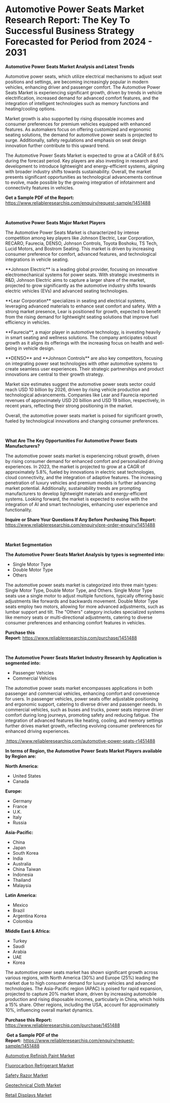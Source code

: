 <p><h1>Automotive Power Seats Market Research Report: The Key To Successful Business Strategy Forecasted for Period from 2024 - 2031</h1></p><p><strong>Automotive Power Seats Market Analysis and Latest Trends</strong></p>
<p><p>Automotive power seats, which utilize electrical mechanisms to adjust seat positions and settings, are becoming increasingly popular in modern vehicles, enhancing driver and passenger comfort. The Automotive Power Seats Market is experiencing significant growth, driven by trends in vehicle electrification, increased demand for advanced comfort features, and the integration of intelligent technologies such as memory functions and heating/cooling options.</p><p>Market growth is also supported by rising disposable incomes and consumer preferences for premium vehicles equipped with enhanced features. As automakers focus on offering customized and ergonomic seating solutions, the demand for automotive power seats is projected to surge. Additionally, safety regulations and emphasis on seat design innovation further contribute to this upward trend.</p><p>The Automotive Power Seats Market is expected to grow at a CAGR of 8.6% during the forecast period. Key players are also investing in research and development to introduce lightweight and energy-efficient systems, aligning with broader industry shifts towards sustainability. Overall, the market presents significant opportunities as technological advancements continue to evolve, made possible by the growing integration of infotainment and connectivity features in vehicles.</p></p>
<p><strong>Get a Sample PDF of the Report:&nbsp;</strong> <a href="https://www.reliableresearchiq.com/enquiry/request-sample/1451488?utm_campaign=1137&utm_medium=2&utm_source=Github&utm_content=ia&utm_term=11122024&utm_id=automotive-power-seats">https://www.reliableresearchiq.com/enquiry/request-sample/1451488</a></p>
<p>&nbsp;</p>
<p><strong>Automotive Power Seats Major Market Players</strong></p>
<p><p>The Automotive Power Seats Market is characterized by intense competition among key players like Johnson Electric, Lear Corporation, RECARO, Faurecia, DENSO, Johnson Controls, Toyota Boshoku, TS Tech, Lucid Motors, and Bostrom Seating. This market is driven by increasing consumer preference for comfort, advanced features, and technological integrations in vehicle seating.</p><p>**Johnson Electric** is a leading global provider, focusing on innovative electromechanical systems for power seats. With strategic investments in R&D, Johnson Electric aims to capture a larger share of the market, projected to grow significantly as the automotive industry shifts towards electric vehicles (EVs) and advanced seating technologies.</p><p>**Lear Corporation** specializes in seating and electrical systems, leveraging advanced materials to enhance seat comfort and safety. With a strong market presence, Lear is positioned for growth, expected to benefit from the rising demand for lightweight seating solutions that improve fuel efficiency in vehicles.</p><p>**Faurecia**, a major player in automotive technology, is investing heavily in smart seating and wellness solutions. The company anticipates robust growth as it aligns its offerings with the increasing focus on health and well-being in vehicle design.</p><p>**DENSO** and **Johnson Controls** are also key competitors, focusing on integrating power seat technologies with other automotive systems to create seamless user experiences. Their strategic partnerships and product innovations are central to their growth strategy.</p><p>Market size estimates suggest the automotive power seats sector could reach USD 10 billion by 2026, driven by rising vehicle production and technological advancements. Companies like Lear and Faurecia reported revenues of approximately USD 20 billion and USD 19 billion, respectively, in recent years, reflecting their strong positioning in the market.</p><p>Overall, the automotive power seats market is poised for significant growth, fueled by technological innovations and changing consumer preferences.</p></p>
<p>&nbsp;</p>
<p><strong>What Are The Key Opportunities For Automotive Power Seats Manufacturers?</strong></p>
<p><p>The automotive power seats market is experiencing robust growth, driven by rising consumer demand for enhanced comfort and personalized driving experiences. In 2023, the market is projected to grow at a CAGR of approximately 5.8%, fueled by innovations in electric seat technologies, cloud connectivity, and the integration of adaptive features. The increasing penetration of luxury vehicles and premium models is further advancing market potential. Additionally, sustainability trends are prompting manufacturers to develop lightweight materials and energy-efficient systems. Looking forward, the market is expected to evolve with the integration of AI and smart technologies, enhancing user experience and functionality.</p></p>
<p><strong>Inquire or Share Your Questions If Any Before Purchasing This Report:</strong> <a href="https://www.reliableresearchiq.com/enquiry/pre-order-enquiry/1451488?utm_campaign=1137&utm_medium=2&utm_source=Github&utm_content=ia&utm_term=11122024&utm_id=automotive-power-seats">https://www.reliableresearchiq.com/enquiry/pre-order-enquiry/1451488</a></p>
<p>&nbsp;</p>
<p><strong>Market Segmentation</strong></p>
<p><strong>The Automotive Power Seats Market Analysis by types is segmented into:</strong></p>
<p><ul><li>Single Motor Type</li><li>Double Motor Type</li><li>Others</li></ul></p>
<p><p>The automotive power seats market is categorized into three main types: Single Motor Type, Double Motor Type, and Others. Single Motor Type seats use a single motor to adjust multiple functions, typically offering basic adjustments like forwards and backwards movement. Double Motor Type seats employ two motors, allowing for more advanced adjustments, such as lumbar support and tilt. The "Others" category includes specialized systems like memory seats or multi-directional adjustments, catering to diverse consumer preferences and enhancing comfort features in vehicles.</p></p>
<p><strong>Purchase this Report:&nbsp;</strong><a href="https://www.reliableresearchiq.com/purchase/1451488?utm_campaign=1137&utm_medium=2&utm_source=Github&utm_content=ia&utm_term=11122024&utm_id=automotive-power-seats">https://www.reliableresearchiq.com/purchase/1451488</a></p>
<p>&nbsp;</p>
<p><strong>The Automotive Power Seats Market Industry Research by Application is segmented into:</strong></p>
<p><ul><li>Passenger Vehicles</li><li>Commercial Vehicles</li></ul></p>
<p><p>The automotive power seats market encompasses applications in both passenger and commercial vehicles, enhancing comfort and convenience for users. In passenger vehicles, power seats offer adjustable positioning and ergonomic support, catering to diverse driver and passenger needs. In commercial vehicles, such as buses and trucks, power seats improve driver comfort during long journeys, promoting safety and reducing fatigue. The integration of advanced features like heating, cooling, and memory settings further drives market growth, reflecting evolving consumer preferences for enhanced driving experiences.</p></p>
<p><a href="https://www.reliableresearchiq.com/automotive-power-seats-r1451488?utm_campaign=1137&utm_medium=2&utm_source=Github&utm_content=ia&utm_term=11122024&utm_id=automotive-power-seats">&nbsp;https://www.reliableresearchiq.com/automotive-power-seats-r1451488</a></p>
<p><strong>In terms of Region, the Automotive Power Seats Market Players available by Region are:</strong></p>
<p>
    <p> <strong> North America: </strong>
        <ul>
            <li>United States</li>
            <li>Canada</li>
        </ul>
        </p> 
    <p> <strong> Europe: </strong>
        <ul>
            <li>Germany</li>
            <li>France</li>
            <li>U.K.</li>
            <li>Italy</li>
            <li>Russia</li>
        </ul>
        </p> 
    <p> <strong> Asia-Pacific: </strong>
        <ul>
            <li>China</li>
            <li>Japan</li>
            <li>South Korea</li>
            <li>India</li>
            <li>Australia</li>
            <li>China Taiwan</li>
            <li>Indonesia</li>
            <li>Thailand</li>
            <li>Malaysia</li>
        </ul>
        </p> 
    <p> <strong> Latin America: </strong>
        <ul>
            <li>Mexico</li>
            <li>Brazil</li>
            <li>Argentina Korea</li>
            <li>Colombia</li>
        </ul>
        </p> 
    <p> <strong> Middle East & Africa: </strong>
        <ul>
            <li>Turkey</li>
            <li>Saudi</li>
            <li>Arabia</li>
            <li>UAE</li>
            <li>Korea</li>
        </ul>
    </p>
    </p>
<p><p>The automotive power seats market has shown significant growth across various regions, with North America (30%) and Europe (25%) leading the market due to high consumer demand for luxury vehicles and advanced technologies. The Asia-Pacific region (APAC) is poised for rapid expansion, projected to capture 20% market share, driven by increasing automobile production and rising disposable incomes, particularly in China, which holds a 15% share. Other regions, including the USA, account for approximately 10%, influencing overall market dynamics.</p></p>
<p><strong>Purchase this Report: </strong><a href="https://www.reliableresearchiq.com/purchase/1451488?utm_campaign=1137&utm_medium=2&utm_source=Github&utm_content=ia&utm_term=11122024&utm_id=automotive-power-seats">https://www.reliableresearchiq.com/purchase/1451488</a></p>
<p>&nbsp;<strong>Get a Sample PDF of the Report:&nbsp;&nbsp;</strong><a href="https://www.reliableresearchiq.com/enquiry/request-sample/1451488?utm_campaign=1137&utm_medium=2&utm_source=Github&utm_content=ia&utm_term=11122024&utm_id=automotive-power-seats">https://www.reliableresearchiq.com/enquiry/request-sample/1451488</a></p>
<p><strong></strong></p>
<p><p><a href="https://www.linkedin.com/pulse/c-glance-reports-anmec?utm_campaign=1137&utm_medium=2&utm_source=Github&utm_content=ia&utm_term=11122024&utm_id=automotive-power-seats">Automotive Refinish Paint Market</a></p><p><a href="https://www.linkedin.com/pulse/c-glance-reports-anmec?utm_campaign=1137&utm_medium=2&utm_source=Github&utm_content=ia&utm_term=11122024&utm_id=automotive-power-seats">Fluorocarbon Refrigerant Market</a></p><p><a href="https://www.linkedin.com/pulse/c-glance-reports-anmec?utm_campaign=1137&utm_medium=2&utm_source=Github&utm_content=ia&utm_term=11122024&utm_id=automotive-power-seats">Safety Razor Market</a></p><p><a href="https://www.linkedin.com/pulse/c-glance-reports-anmec?utm_campaign=1137&utm_medium=2&utm_source=Github&utm_content=ia&utm_term=11122024&utm_id=automotive-power-seats">Geotechnical Cloth Market</a></p><p><a href="https://www.linkedin.com/pulse/c-glance-reports-anmec?utm_campaign=1137&utm_medium=2&utm_source=Github&utm_content=ia&utm_term=11122024&utm_id=automotive-power-seats">Retail Displays Market</a></p></p>